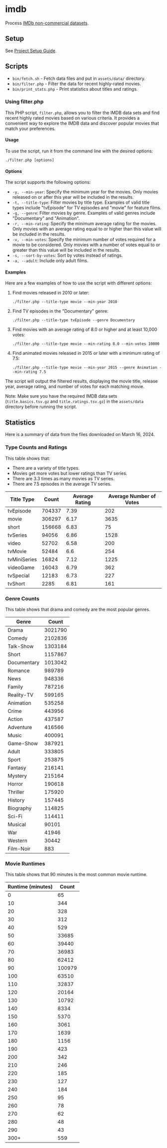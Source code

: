 # imdb

Process [IMDb non-commercial datasets](https://developer.imdb.com/non-commercial-datasets/).

## Setup

See [Project Setup Guide](docs/setup_guide.md).

## Scripts

-   `bin/fetch.sh` - Fetch data files and put in `assets/data/` directory.
-   `bin/filter.php` - Filter the data for recent highly-rated movies.
-   `bin/print_stats.php` - Print statistics about titles and ratings.

### Using filter.php

This PHP script, `filter.php`, allows you to filter the IMDB data sets and find recent highly rated
movies based on various criteria. It provides a convenient way to explore the IMDB data and discover
popular movies that match your preferences.

#### Usage

To use the script, run it from the command line with the desired options:

```
./filter.php [options]
```

#### Options

The script supports the following options:

-   `-y, --min-year`: Specify the minimum year for the movies. Only movies released on or after this
    year will be included in the results.
-   `-t, --title-type`: Filter movies by title type. Examples of valid title types include
    "tvEpisode" for TV episodes and "movie" for feature films.
-   `-g, --genre`: Filter movies by genre. Examples of valid genres include "Documentary" and
    "Animation".
-   `-r, --min-rating`: Specify the minimum average rating for the movies. Only movies with an
    average rating equal to or higher than this value will be included in the results.
-   `-v, --min-votes`: Specify the minimum number of votes required for a movie to be considered.
    Only movies with a number of votes equal to or greater than this value will be included in the
    results.
-   `-s, --sort-by-votes`: Sort by votes instead of ratings.
-   `-a, --adult`: Include only adult films.

#### Examples

Here are a few examples of how to use the script with different options:

1. Find movies released in 2010 or later:

    ```
    ./filter.php --title-type movie --min-year 2010
    ```

2. Find TV episodes in the "Documentary" genre:

    ```
    ./filter.php --title-type tvEpisode --genre Documentary
    ```

3. Find movies with an average rating of 8.0 or higher and at least 10,000 votes:

    ```
    ./filter.php --title-type movie --min-rating 8.0 --min-votes 10000
    ```

4. Find animated movies released in 2015 or later with a minimum rating of 7.5:
    ```
    ./filter.php --title-type movie --min-year 2015 --genre Animation --min-rating 7.5
    ```

The script will output the filtered results, displaying the movie title, release year, average
rating, and number of votes for each matching movie.

Note: Make sure you have the required IMDB data sets (`title.basics.tsv.gz` and
`title.ratings.tsv.gz`) in the `assets/data` directory before running the script.

## Statistics

Here is a summary of data from the files downloaded on March 16, 2024.

### Type Counts and Ratings

This table shows that:

-   There are a variety of title types.
-   Movies get more votes but lower ratings than TV series.
-   There are 3.3 times as many movies as TV series.
-   There are 7.5 episodes in the average TV series.

| Title Type   | Count  | Average Rating | Average Number of Votes |
| ------------ | ------ | -------------- | ----------------------- |
| tvEpisode    | 704337 | 7.39           | 202                     |
| movie        | 306297 | 6.17           | 3635                    |
| short        | 156668 | 6.83           | 75                      |
| tvSeries     | 94056  | 6.86           | 1528                    |
| video        | 52702  | 6.58           | 200                     |
| tvMovie      | 52484  | 6.6            | 254                     |
| tvMiniSeries | 16824  | 7.12           | 1225                    |
| videoGame    | 16043  | 6.79           | 362                     |
| tvSpecial    | 12183  | 6.73           | 227                     |
| tvShort      | 2285   | 6.81           | 161                     |

### Genre Counts

This table shows that drama and comedy are the most popular genres.

| Genre       | Count   |
| ----------- | ------- |
| Drama       | 3021790 |
| Comedy      | 2102836 |
| Talk-Show   | 1303184 |
| Short       | 1157867 |
| Documentary | 1013042 |
| Romance     | 989789  |
| News        | 948336  |
| Family      | 787216  |
| Reality-TV  | 599165  |
| Animation   | 535258  |
| Crime       | 443956  |
| Action      | 437587  |
| Adventure   | 416566  |
| Music       | 400091  |
| Game-Show   | 387921  |
| Adult       | 333805  |
| Sport       | 253875  |
| Fantasy     | 216141  |
| Mystery     | 215164  |
| Horror      | 190618  |
| Thriller    | 175920  |
| History     | 157445  |
| Biography   | 114825  |
| Sci-Fi      | 114411  |
| Musical     | 90101   |
| War         | 41946   |
| Western     | 30442   |
| Film-Noir   | 883     |

### Movie Runtimes

This table shows that 90 minutes is the most common movie runtime.

| Runtime (minutes) | Count  |
| ----------------- | ------ |
| 0                 | 65     |
| 10                | 344    |
| 20                | 328    |
| 30                | 312    |
| 40                | 529    |
| 50                | 33685  |
| 60                | 39440  |
| 70                | 36983  |
| 80                | 62412  |
| 90                | 100979 |
| 100               | 63510  |
| 110               | 32837  |
| 120               | 20164  |
| 130               | 10792  |
| 140               | 8334   |
| 150               | 5370   |
| 160               | 3061   |
| 170               | 1639   |
| 180               | 1156   |
| 190               | 423    |
| 200               | 342    |
| 210               | 246    |
| 220               | 185    |
| 230               | 127    |
| 240               | 184    |
| 250               | 95     |
| 260               | 78     |
| 270               | 62     |
| 280               | 48     |
| 290               | 43     |
| 300+              | 559    |
